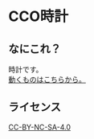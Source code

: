 # CCO時計

## なにこれ？
時計です。  
[動くものはこちらから。](https://niltea.github.io/cco-clock/)  

## ライセンス
[CC-BY-NC-SA-4.0](http://creativecommons.org/licenses/by-nc-sa/4.0/deed.ja)